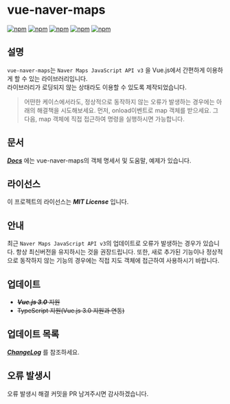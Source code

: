 # vue-naver-maps
[![npm](https://img.shields.io/npm/v/vue-naver-maps.svg?style=flat-square)](https://www.npmjs.com/package/vue-naver-maps)
[![npm](https://img.shields.io/npm/dt/vue-naver-maps.svg?style=flat-square)](https://www.npmjs.com/package/vue-naver-maps)
[![npm](https://img.shields.io/npm/l/vue-naver-maps.svg?registry_uri=https%3A%2F%2Fregistry.npmjs.com&style=flat-square)](https://opensource.org/licenses/MIT)
[![npm](https://img.shields.io/badge/문서-한국어-blue.svg?style=flat-square)](https://shin-jaeheon.github.io/vue-naver-maps/)
[![npm](https://img.shields.io/badge/Docs-English-green.svg?style=flat-square)](https://shin-jaeheon.github.io/vue-naver-maps/#/en/)
## 설명
`vue-naver-maps`는 `Naver Maps JavaScript API v3` 을 Vue.js에서 간편하게 이용하게 할 수 있는 라이브러리입니다. <br>
라이브러리가 로딩되지 않는 상태라도 이용할 수 있도록 제작되었습니다.

> 어떤한 케이스에서라도, 정상적으로 동작하지 않는 오류가 발생하는 경우에는 아래의 해결책을 시도해보세요.
> 먼저, onload이벤트로 map 객체를 받으세요.
> 그 다음, map 객체에 직접 접근하여 명령을 실행하시면 가능합니다.   
  
## 문서
***[Docs](https://shin-jaeheon.github.io/vue-naver-maps)*** 에는 vue-naver-maps의 객체 명세서 및 도움말, 예제가 있습니다.

## 라이선스
이 프로젝트의 라이선스는 ***MIT License*** 입니다.

## 안내
최근 `Naver Maps JavaScript API v3`의 업데이트로 오류가 발생하는 경우가 있습니다. 항상 최신버전을 유지하시는 것을 권장드립니다. 또한, 새로 추가된 기능이나 정상적으로 동작하지 않는 기능의 경우에는 직접 지도 객체에 접근하여 사용하시기 바랍니다.

## 업데이트
* ~~***Vue.js 3.0*** 지원~~
* ~~TypeScript 지원(Vue.js 3.0 지원과 연동)~~ 

## 업데이트 목록
***[ChangeLog](https://github.com/Shin-JaeHeon/vue-naver-maps/blob/master/CHANGELOG.md)*** 를 참조하세요.

## 오류 발생시
오류 발생시 해결 커밋을 PR 남겨주시면 감사하겠습니다.
